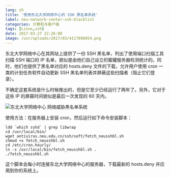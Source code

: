 ```yaml
---
lang: zh
title: '使用东北大学网络中心的 SSH 黑名单系统'
label: neu-network-center-ssh-blacklist
categories: 计算机与客户端
tags: [Linux,ssh]
date: 2017-03-27 22:26:00
image: /usr/uploads/2017/03/4117890454.png
---
```

东北大学网络中心在其网站上提供了一份 SSH 黑名单，列出了使用端口扫描工具扫描 SSH 端口的 IP 名单，貌似是由他们自己设立的蜜罐服务器检测统计的。同时，他们也提供了黑名单对应的 hosts.deny 文件的下载，允许用户使用 cron 一类的计划任务软件自动更新 SSH 黑名单列表并屏蔽这些扫描者（阻止它们登录）。

不确定这套系统是什么时候推出的，但是它至少已经运行了两年了。另外，它对于这些 IP 的屏蔽时间貌似是最后一次发现的 60 天内。

![东北大学网络中心 网络威胁黑名单系统][1]

使用方法：在服务器上安装 cron，然后运行如下命令安装脚本：

    ldd `which sshd` | grep libwrap
    cd /usr/local/bin/
    wget antivirus.neu.edu.cn/ssh/soft/fetch_neusshbl.sh
    chmod +x fetch_neusshbl.sh
    cd /etc/cron.hourly/
    ln -s /usr/local/bin/fetch_neusshbl.sh .
    ./fetch_neusshbl.sh

这个脚本会每小时连接东北大学网络中心的服务器，下载最新的 hosts.deny 并应用到你的系统上。

  [1]: /usr/uploads/2017/03/4117890454.png
